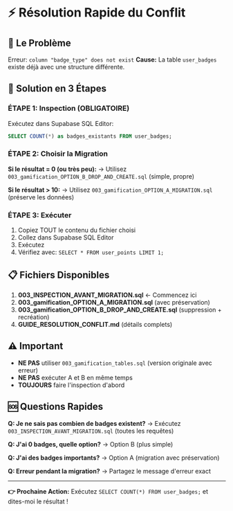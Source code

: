 # ⚡ Résolution Rapide du Conflit

## 🎯 Le Problème
Erreur: `column "badge_type" does not exist`
**Cause:** La table `user_badges` existe déjà avec une structure différente.

## 🚀 Solution en 3 Étapes

### ÉTAPE 1: Inspection (OBLIGATOIRE)
Exécutez dans Supabase SQL Editor:
```sql
SELECT COUNT(*) as badges_existants FROM user_badges;
```

### ÉTAPE 2: Choisir la Migration

**Si le résultat = 0 (ou très peu):**
→ Utilisez `003_gamification_OPTION_B_DROP_AND_CREATE.sql` (simple, propre)

**Si le résultat > 10:**
→ Utilisez `003_gamification_OPTION_A_MIGRATION.sql` (préserve les données)

### ÉTAPE 3: Exécuter
1. Copiez TOUT le contenu du fichier choisi
2. Collez dans Supabase SQL Editor
3. Exécutez
4. Vérifiez avec: `SELECT * FROM user_points LIMIT 1;`

## 📋 Fichiers Disponibles

1. **003_INSPECTION_AVANT_MIGRATION.sql** ← Commencez ici
2. **003_gamification_OPTION_A_MIGRATION.sql** (avec préservation)
3. **003_gamification_OPTION_B_DROP_AND_CREATE.sql** (suppression + recréation)
4. **GUIDE_RESOLUTION_CONFLIT.md** (détails complets)

## ⚠️ Important
- **NE PAS** utiliser `003_gamification_tables.sql` (version originale avec erreur)
- **NE PAS** exécuter A et B en même temps
- **TOUJOURS** faire l'inspection d'abord

## 🆘 Questions Rapides

**Q: Je ne sais pas combien de badges existent?**
→ Exécutez `003_INSPECTION_AVANT_MIGRATION.sql` (toutes les requêtes)

**Q: J'ai 0 badges, quelle option?**
→ Option B (plus simple)

**Q: J'ai des badges importants?**
→ Option A (migration avec préservation)

**Q: Erreur pendant la migration?**
→ Partagez le message d'erreur exact

---

**👉 Prochaine Action:** Exécutez `SELECT COUNT(*) FROM user_badges;` et dites-moi le résultat !

